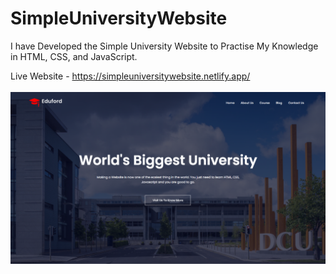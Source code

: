 # SimpleUniversityWebsite
I have Developed the Simple University Website to Practise My Knowledge in HTML, CSS, and JavaScript.

Live Website - https://simpleuniversitywebsite.netlify.app/<br><br>
<img src = "https://github.com/shakti177/SimpleUniversityWebsite/blob/main/images/image.png">
